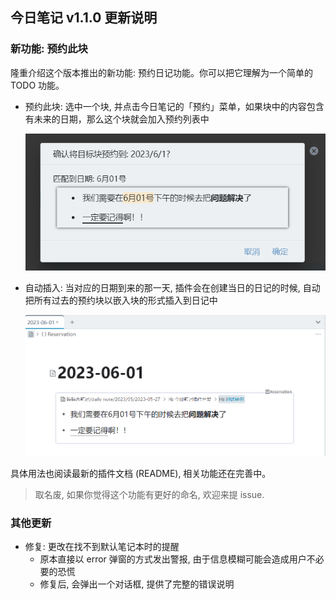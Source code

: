 ## 今日笔记 v1.1.0 更新说明

### 新功能: 预约此块

隆重介绍这个版本推出的新功能: 预约日记功能。你可以把它理解为一个简单的 TODO 功能。

- 预约此块: 选中一个块, 并点击今日笔记的「预约」菜单，如果块中的内容包含有未来的日期，那么这个块就会加入预约列表中

    ![](asset/Reserve2.png)

- 自动插入: 当对应的日期到来的那一天, 插件会在创建当日的日记的时候, 自动把所有过去的预约块以嵌入块的形式插入到日记中

    ![](asset/Reserve3.png)

具体用法也阅读最新的插件文档 (README), 相关功能还在完善中。

> 取名废, 如果你觉得这个功能有更好的命名, 欢迎来提 issue.

### 其他更新

- 修复: 更改在找不到默认笔记本时的提醒
    - 原本直接以 error 弹窗的方式发出警报, 由于信息模糊可能会造成用户不必要的恐慌
    - 修复后, 会弹出一个对话框, 提供了完整的错误说明
